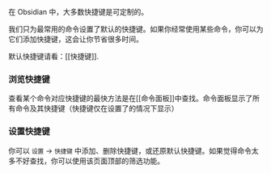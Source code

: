 在 Obsidian 中，大多数快捷键是可定制的。

我们只为最常用的命令设置了默认的快捷键。如果你经常使用某些命令，你可以为它们添加快捷键，这会让你节省很多时间。

默认快捷键请看：[[快捷键]].

### 浏览快捷键

查看某个命令对应快捷键的最快方法是在[[命令面板]]中查找。命令面板显示了所有命令及其快捷键（快捷键仅在设置了的情况下显示）

### 设置快捷键

你可以 `设置` -> `快捷键` 中添加、删除快捷键，或还原默认快捷键。如果觉得命令太多不好查找，你可以使用该页面顶部的筛选功能。